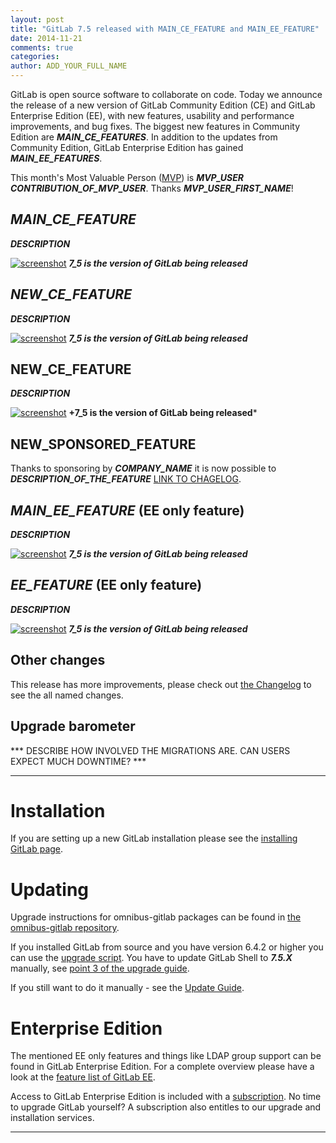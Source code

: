 ```yaml
---
layout: post
title: "GitLab 7.5 released with MAIN_CE_FEATURE and MAIN_EE_FEATURE"
date: 2014-11-21
comments: true
categories:
author: ADD_YOUR_FULL_NAME
---
```


GitLab is open source software to collaborate on code.
Today we announce the release of a new version of GitLab Community Edition (CE) and GitLab Enterprise Edition (EE), with new features, usability and performance improvements, and bug fixes.
The biggest new features in Community Edition are ***MAIN_CE_FEATURES***.
In addition to the updates from Community Edition, GitLab Enterprise Edition has gained ***MAIN_EE_FEATURES***.

This month's Most Valuable Person ([MVP](https://about.gitlab.com/mvp/)) is ***MVP_USER*** ***CONTRIBUTION_OF_MVP_USER***.
Thanks ***MVP_USER_FIRST_NAME***!

<!--more-->

## ***MAIN_CE_FEATURE***

***DESCRIPTION***

[![screenshot](/images/7_5/feature.png)](/images/7_5/feature.png) ***7_5 is the version of GitLab being released***


## ***NEW_CE_FEATURE***

***DESCRIPTION***

[![screenshot](/images/7_5/feature.png)](/images/7_5/feature.png) ***7_5 is the version of GitLab being released***


## NEW_CE_FEATURE

***DESCRIPTION***

[![screenshot](/images/7_5/feature.png)](/images/7_5/feature.png) **+7_5 is the version of GitLab being released***

## NEW_SPONSORED_FEATURE

Thanks to sponsoring by ***COMPANY_NAME*** it is now possible to ***DESCRIPTION_OF_THE_FEATURE*** [LINK TO CHAGELOG](https://gitlab.com/gitlab-org/gitlab-ce/blob/7-5-stable/CHANGELOG#L18).

## ***MAIN_EE_FEATURE*** (EE only feature)

***DESCRIPTION***

[![screenshot](/images/7_5/feature.png)](/images/7_5/feature.png) ***7_5 is the version of GitLab being released***

## ***EE_FEATURE*** (EE only feature)

***DESCRIPTION***

[![screenshot](/images/7_5/feature.png)](/images/7_5/feature.png) ***7_5 is the version of GitLab being released***

## Other changes

This release has more improvements, please check out [the Changelog](https://gitlab.com/gitlab-org/gitlab-ce/blob/7-5-stable/CHANGELOG) to see the all named changes.


## Upgrade barometer

*** DESCRIBE HOW INVOLVED THE MIGRATIONS ARE. CAN USERS EXPECT MUCH DOWNTIME? ***

- - -

# Installation

If you are setting up a new GitLab installation please see the [installing GitLab page](https://www.gitlab.com/installation/).

# Updating

Upgrade instructions for omnibus-gitlab packages can be found in [the omnibus-gitlab repository](https://gitlab.com/gitlab-org/omnibus-gitlab/blob/master/doc/update.md).

If you installed GitLab from source and you have version 6.4.2 or higher you can use the [upgrade script](https://gitlab.com/gitlab-org/gitlab-ce/blob/master/doc/update/upgrader.md).
You have to update GitLab Shell to ***7.5.X*** manually, see [point 3 of the upgrade guide](https://gitlab.com/gitlab-org/gitlab-ce/blob/master/doc/update/X.x-to-x.x.md#3-update-gitlab-shell-and-its-config).

If you still want to do it manually - see the [Update Guide](https://gitlab.com/gitlab-org/gitlab-ce/blob/master/doc/update/X.x-to-X.x.md).

# Enterprise Edition

The mentioned EE only features and things like LDAP group support can be found in GitLab Enterprise Edition.
For a complete overview please have a look at the [feature list of GitLab EE](http://www.gitlab.com/gitlab-ee/).

Access to GitLab Enterprise Edition is included with a [subscription](http://www.gitlab.com/subscription/).
No time to upgrade GitLab yourself?
A subscription also entitles to our upgrade and installation services.

- - -

